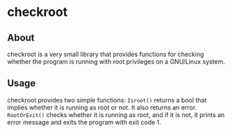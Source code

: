 # checkroot

## About

checkroot is a very small library that provides functions for checking whether
the program is running with root privileges on a GNU/Linux system.

## Usage

checkroot provides two simple functions: `Isroot()` returns a bool that implies
whether it is running as root or not. It also returns an error. `RootOrExit()`
checks whether it is running as root, and if it is not, it prints an error
message and exits the program with exit code 1.
